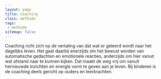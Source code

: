 ```yaml
---
layout: page
title: Coaching
class: methode
tags:
 - methode
sitemap: false
---
```

Coaching richt zich op de vertaling van dat wat er geleerd wordt naar het dagelijks leven. Het gaat daarbij enerzijds om het bewust worden van automatische gedachten en emotionele reacties, anderzijds om hier vanuit wat afstand naar te kunnen kijken. Dat maakt de weg vrij om vanuit hernieuwde inzichten en energie vorm te geven aan je leven. Bij kinderen is de coaching deels gericht op ouders en leerkrachten.